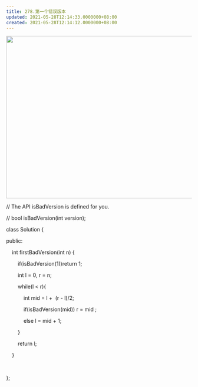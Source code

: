 ```yaml
---
title: 278.第一个错误版本
updated: 2021-05-28T12:14:33.0000000+08:00
created: 2021-05-28T12:14:12.0000000+08:00
---
```


<img src="C:\Users\82772\AppData\Local\Temp\yifan&#39;s Notebook\pandoc/media/image1.png" style="width:5.98958in;height:4.59375in" />

// The API isBadVersion is defined for you.

// bool isBadVersion(int version);

class Solution {

public:

    int firstBadVersion(int n) {

        if(isBadVersion(1))return 1;

        int l = 0, r = n;

        while(l \< r){

            int mid = l +  (r - l)/2;

            if(isBadVersion(mid)) r = mid ;

            else l = mid + 1;

        } 

        return l;   

    }

    

};
